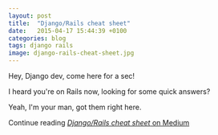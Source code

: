 ```yaml
---
layout: post
title:  "Django/Rails cheat sheet"
date:   2015-04-17 15:44:39 +0100
categories: blog
tags: django rails
image: django-rails-cheat-sheet.jpg
---
```


Hey, Django dev, come here for a sec!

I heard you're on Rails now, looking for some quick answers?

Yeah, I'm your man, got them right here.

Continue reading [*Django/Rails cheat sheet* on Medium](https://medium.com/p/django-rails-cheat-sheet-50adf2441913)